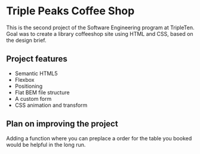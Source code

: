 # Triple Peaks Coffee Shop

This is the second project of the Software Engineering program at TripleTen. Goal was to create a library coffeeshop site using HTML and CSS, based on the design brief.

## Project features

- Semantic HTML5
- Flexbox
- Positioning
- Flat BEM file structure
- A custom form
- CSS animation and transform

## Plan on improving the project

Adding a function where you can preplace a order for the table you booked would be helpful in the long run.
